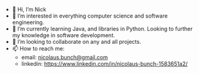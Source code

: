 - 👋 Hi, I’m Nick
- 👀 I’m interested in everything computer science and software engineering.
- 🌱 I’m currently learning Java, and libraries in Python.  Looking to further my knowledge in software development.
- 💞️ I’m looking to collaborate on any and all projects.
- 📫 How to reach me: 
    - email: nicolaus.bunch@gmail.com
    - linkedin: https://www.linkedin.com/in/nicolaus-bunch-1583651a2/

